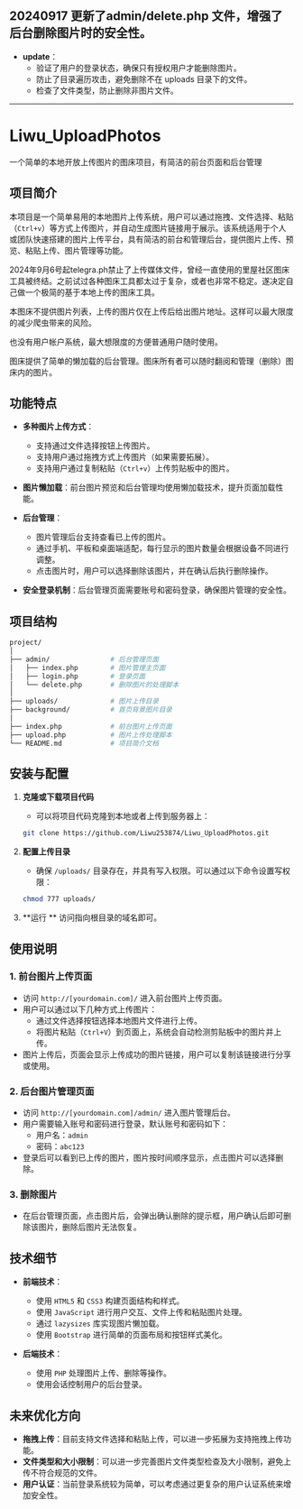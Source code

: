 ## 20240917 更新了admin/delete.php 文件，增强了后台删除图片时的安全性。

- **update**：
  - 验证了用户的登录状态，确保只有授权用户才能删除图片。
  - 防止了目录遍历攻击，避免删除不在 uploads 目录下的文件。
  - 检查了文件类型，防止删除非图片文件。

-----

# Liwu_UploadPhotos
 一个简单的本地开放上传图片的图床项目，有简洁的前台页面和后台管理

## 项目简介

本项目是一个简单易用的本地图片上传系统，用户可以通过拖拽、文件选择、粘贴（`Ctrl+v`）等方式上传图片，并自动生成图片链接用于展示。该系统适用于个人或团队快速搭建的图片上传平台，具有简洁的前台和管理后台，提供图片上传、预览、粘贴上传、图片管理等功能。

2024年9月6号起telegra.ph禁止了上传媒体文件，曾经一直使用的里屋社区图床工具被终结。之前试过各种图床工具都太过于复杂，或者也非常不稳定。遂决定自己做一个极简的基于本地上传的图床工具。

本图床不提供图片列表，上传的图片仅在上传后给出图片地址。这样可以最大限度的减少爬虫带来的风险。

也没有用户帐户系统，最大想限度的方便普通用户随时使用。

图床提供了简单的懒加载的后台管理。图床所有者可以随时翻阅和管理（删除）图床内的图片。


## 功能特点

- **多种图片上传方式**：
  - 支持通过文件选择按钮上传图片。
  - 支持用户通过拖拽方式上传图片（如果需要拓展）。
  - 支持用户通过复制粘贴（`Ctrl+v`）上传剪贴板中的图片。
  
- **图片懒加载**：前台图片预览和后台管理均使用懒加载技术，提升页面加载性能。
  
- **后台管理**：
  - 图片管理后台支持查看已上传的图片。
  - 通过手机、平板和桌面端适配，每行显示的图片数量会根据设备不同进行调整。
  - 点击图片时，用户可以选择删除该图片，并在确认后执行删除操作。
  
- **安全登录机制**：后台管理页面需要账号和密码登录，确保图片管理的安全性。

## 项目结构

```bash
project/
│
├── admin/               # 后台管理页面
│   ├── index.php        # 图片管理主页面
│   ├── login.php        # 登录页面
│   └── delete.php       # 删除图片的处理脚本
│
├── uploads/             # 图片上传目录
├── background/          # 首页背景图片目录
│
├── index.php            # 前台图片上传页面
├── upload.php           # 图片上传处理脚本
└── README.md            # 项目简介文档
```

## 安装与配置

1. **克隆或下载项目代码**
   - 可以将项目代码克隆到本地或者上传到服务器上：
   
   ```bash
   git clone https://github.com/Liwu253874/Liwu_UploadPhotos.git
   ```

2. **配置上传目录**
   - 确保 `/uploads/` 目录存在，并具有写入权限。可以通过以下命令设置写权限：
   
   ```bash
   chmod 777 uploads/
   ```

3. **运行 **
   访问指向根目录的域名即可。

## 使用说明

### 1. 前台图片上传页面

- 访问 `http://[yourdomain.com]/` 进入前台图片上传页面。
- 用户可以通过以下几种方式上传图片：
  - 通过文件选择按钮选择本地图片文件进行上传。
  - 将图片粘贴（`Ctrl+V`）到页面上，系统会自动检测剪贴板中的图片并上传。
- 图片上传后，页面会显示上传成功的图片链接，用户可以复制该链接进行分享或使用。

### 2. 后台图片管理页面

- 访问 `http://[yourdomain.com]/admin/` 进入图片管理后台。
- 用户需要输入账号和密码进行登录，默认账号和密码如下：
  - 用户名：`admin`
  - 密码：`abc123`
- 登录后可以看到已上传的图片，图片按时间顺序显示，点击图片可以选择删除。

### 3. 删除图片

- 在后台管理页面，点击图片后，会弹出确认删除的提示框，用户确认后即可删除该图片，删除后图片无法恢复。

## 技术细节

- **前端技术**：
  - 使用 `HTML5` 和 `CSS3` 构建页面结构和样式。
  - 使用 `JavaScript` 进行用户交互、文件上传和粘贴图片处理。
  - 通过 `lazysizes` 库实现图片懒加载。
  - 使用 `Bootstrap` 进行简单的页面布局和按钮样式美化。
  
- **后端技术**：
  - 使用 `PHP` 处理图片上传、删除等操作。
  - 使用会话控制用户的后台登录。

## 未来优化方向

- **拖拽上传**：目前支持文件选择和粘贴上传，可以进一步拓展为支持拖拽上传功能。
- **文件类型和大小限制**：可以进一步完善图片文件类型检查及大小限制，避免上传不符合规范的文件。
- **用户认证**：当前登录系统较为简单，可以考虑通过更复杂的用户认证系统来增加安全性。
